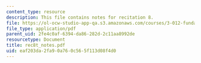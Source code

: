 ```yaml
---
content_type: resource
description: This file contains notes for recitation 8.
file: https://ol-ocw-studio-app-qa.s3.amazonaws.com/courses/3-012-fundamentals-of-materials-science-fall-2005/eaf203da2fa90a760c565f113d08f4d0_rec8t_notes.pdf
file_type: application/pdf
parent_uid: 2fe4c0af-6394-da86-282d-2c11aa8992de
resourcetype: Document
title: rec8t_notes.pdf
uid: eaf203da-2fa9-0a76-0c56-5f113d08f4d0
---
```

